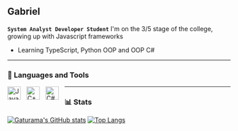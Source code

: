 ## Gabriel 

**`System Analyst Developer Student`**
I'm on the 3/5 stage of the college, growing up with Javascript frameworks
- Learning TypeScript, Python OOP and OOP C#

---
### 🧰 Languages and Tools

<img align="left" alt="Java" width="30px" style="padding-right:10px;" src="https://cdn.jsdelivr.net/gh/devicons/devicon/icons/java/java-original.svg"/>
<img align="left" alt="C++" width="30px" style="padding-right:10px;" src="https://cdn.jsdelivr.net/gh/devicons/devicon/icons/cplusplus/cplusplus-line.svg" />
<img align="left" alt="C#" width="30px" style="padding-right:10px;" src="https://cdn.jsdelivr.net/gh/devicons/devicon/icons/csharp/csharp-original.svg" />

---
### 📊 Stats
[![Gaturama's GitHub stats](https://github-readme-stats.vercel.app/api?username=Gaturama)](https://github.com/anuraghazra/github-readme-stats)
[![Top Langs](https://github-readme-stats.vercel.app/api/top-langs/?username=Gaturama&show_icons=true)](https://github.com/KaduFloresta/github-readme-stats)